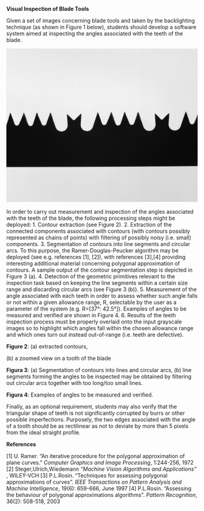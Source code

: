 **Visual Inspection of Blade Tools**

Given a set of images concerning blade tools and taken by the backlighting technique (as shown in Figure 1 below), students should develop a software system aimed at inspecting the angles associated with the teeth of the blade.

![Image Alt text](ProjectImages/saw_01.png "Figure 1")


In order to carry out measurement and inspection of the angles associated with the teeth of the blade, the following processing steps might be deployed:
1\. Contour extraction (see Figure 2).
2\. Extraction of the connected components associated with contours (with contours possibly represented as chains of points) with filtering of possibly noisy (i.e. small) components.
3\. Segmentation of contours into line segments and circular arcs. To this purpose, the Ramer-Douglas-Peucker algorithm may be deployed (see e.g. references [1], [2]), with references [3],[4] providing interesting additional material concerning polygonal approximation of contours. A sample output of the contour segmentation step is depicted in Figure 3 (a).
4\. Detection of the geometric primitives relevant to the inspection task based on keeping the line segments within a certain size range and discarding circular arcs (see Figure 3 (b)).
5\. Measurement of the angle associated with each teeth in order to assess whether such angle falls or not within a given allowance range, R, selectable by the user as a parameter of the system (e.g. R=[37°: 42.5°]). Examples of angles to be measured and verified are shown in Figure 4.
6\. Results of the teeth inspection process must be properly overlaid onto the input grayscale images so to highlight which angles fall within the chosen allowance range and which ones turn out instead out-of-range (i.e. teeth are defective).

**Figure 2**: (a) extracted contours,

(b) a zoomed view on a tooth of the blade

**Figura 3**: (a) Segmentation of contours into lines and circular arcs, (b) line segments forming the angles to be inspected may be obtained by filtering out circular arcs together with too long/too small lines. 

**Figura 4**: Examples of angles to be measured and verified. 

Finally, as an optional requirement, students may also verify that the triangular shape of teeth is not significantly corrupted by burrs or other possible imperfections. Purposely, the two edges associated with the angle of a tooth should be as rectilinear as not to deviate by more than 5 pixels from the ideal straight profile.

**References**

[1] U. Ramer. “An iterative procedure for the polygonal approximation of plane curves.” *Computer Graphics and Image Processing*, 1:244-256, 1972
[2] Steger,Ulrich,Wiedemann *“Machine Vision Algorithms and Applications”* , WILEY-VCH 
[3] P.L.Rosin. “Techniques for assessing polygonal approximations of curves”. *IEEE Transactions on Pattern Analysis and Machine Intelligence*, 19(6): 659-666, June 1997
[4] P.L.Rosin. “Assessing the behaviour of polygonal approximations algorithms”. *Pattern Recognition*, 36(2): 508-518, 2003
